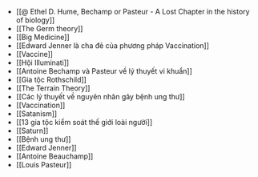 - [[@ Ethel D. Hume, Bechamp or Pasteur - A Lost Chapter in the history of biology]]
- [[The Germ theory]]
- [[Big Medicine]]
- [[Edward Jenner là cha đẻ của phương pháp Vaccination]]
- [[Vaccine]]
- [[Hội Illuminati]]
- [[Antoine Bechamp và Pasteur về lý thuyết vi khuẩn]]
- [[Gia tộc Rothschild]]
- [[The Terrain Theory]]
- [[Các lý thuyết về nguyên nhân gây bệnh ung thư]]
- [[Vaccination]]
- [[Satanism]]
- [[13 gia tộc kiểm soát thế giới loài người]]
- [[Saturn]]
- [[Bệnh ung thư]]
- [[Edward Jenner]]
- [[Antoine Beauchamp]]
- [[Louis Pasteur]]
